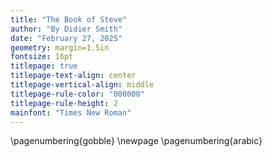 ```yaml
---
title: "The Book of Steve"
author: "By Didier Smith"
date: "February 27, 2025"
geometry: margin=1.5in
fontsize: 16pt
titlepage: true
titlepage-text-align: center
titlepage-vertical-align: middle
titlepage-rule-color: "000000"
titlepage-rule-height: 2
mainfont: "Times New Roman"
---
```


\pagenumbering{gobble}
\newpage
\pagenumbering{arabic}
